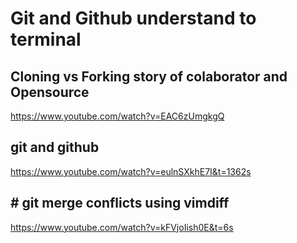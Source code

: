 # Git and Github understand to terminal
## Cloning vs Forking story of colaborator and Opensource
<https://www.youtube.com/watch?v=EAC6zUmgkgQ>


## git and github
<https://www.youtube.com/watch?v=eulnSXkhE7I&t=1362s>

## # git merge conflicts using vimdiff
<https://www.youtube.com/watch?v=kFVjoIish0E&t=6s>